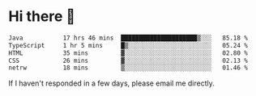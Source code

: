 # Hi there 👋
<!--START_SECTION:waka-->

```txt
Java           17 hrs 46 mins  █████████████████████▒░░░   85.18 %
TypeScript     1 hr 5 mins     █▒░░░░░░░░░░░░░░░░░░░░░░░   05.24 %
HTML           35 mins         ▓░░░░░░░░░░░░░░░░░░░░░░░░   02.80 %
CSS            26 mins         ▓░░░░░░░░░░░░░░░░░░░░░░░░   02.13 %
netrw          18 mins         ▒░░░░░░░░░░░░░░░░░░░░░░░░   01.46 %
```

<!--END_SECTION:waka-->

If I haven't responded in a few days, please email me directly. 
